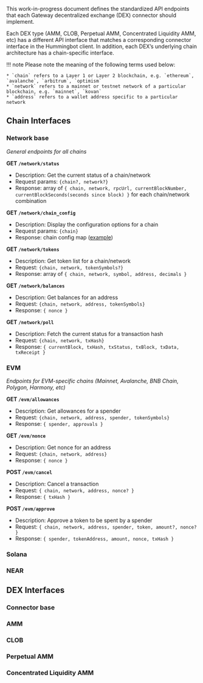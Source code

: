 This work-in-progress document defines the standardized API endpoints that each Gateway decentralized exchange (DEX) connector should implement. 

Each DEX type (AMM, CLOB, Perpetual AMM, Concentrated Liquidity AMM, etc) has a different API interface that matches a corresponding connector interface in the Hummingbot client. In addition, each DEX’s underlying chain architecture has a chain-specific interface.

!!! note
    Please note the meaning of the following terms used below:

    * `chain` refers to a Layer 1 or Layer 2 blockchain, e.g. `ethereum`, `avalanche`, `arbitrum`, `optimism`
    * `network` refers to a mainnet or testnet network of a particular blockchain, e.g. `mainnet`, `kovan`
    * `address` refers to a wallet address specific to a particular network


## Chain Interfaces

### Network base

*General endpoints for all chains*

**GET `/network/status`**

- Description: Get the current status of a chain/network
- Request params: `{chain?, network?}`
- Response: array of `{ chain, network, rpcUrl, currentBlockNumber, currentBlockSeconds(seconds since block) }` for each chain/network combination

**GET `/network/chain_config`**

- Description: Display the configuration options for a chain
- Request params: `{chain}`
- Response: chain config map ([example](https://github.com/hummingbot/hummingbot/blob/master/gateway/src/templates/ethereum.yml))

**GET `/network/tokens`**

- Description: Get token list for a chain/network
- Request: `{chain, network, tokenSymbols?}`
- Response: array of `{ chain, network, symbol, address, decimals }`

**GET `/network/balances`**

- Description: Get balances for an address
- Request: `{chain, network, address, tokenSymbols}`
- Response: `{ nonce }`

**GET `/network/poll`**

- Description: Fetch the current status for a transaction hash
- Request: `{chain, network, txHash}`
- Response: `{ currentBlock, txHash, txStatus, txBlock, txData, txReceipt }`

### EVM

*Endpoints for EVM-specific chains (Mainnet, Avalanche, BNB Chain, Polygon, Harmony, etc)*

**GET `/evm/allowances`**

- Description: Get allowances for a spender
- Request: `{chain, network, address, spender, tokenSymbols}`
- Response: `{ spender, approvals }`

**GET `/evm/nonce`**

- Description: Get nonce for an address
- Request: `{chain, network, address}`
- Response: `{ nonce }`

**POST `/evm/cancel`**

- Description: Cancel a transaction
- Request: `{ chain, network, address, nonce? }`
- Response: `{ txHash }`

**POST `/evm/approve`**

- Description: Approve a token to be spent by a spender
- Request: `{ chain, network, address, spender, token, amount?, nonce? }`
- Response: `{ spender, tokenAddress, amount, nonce, txHash }`

### Solana

### NEAR


## DEX Interfaces

### Connector base

### AMM

### CLOB

### Perpetual AMM

### Concentrated Liquidity AMM


